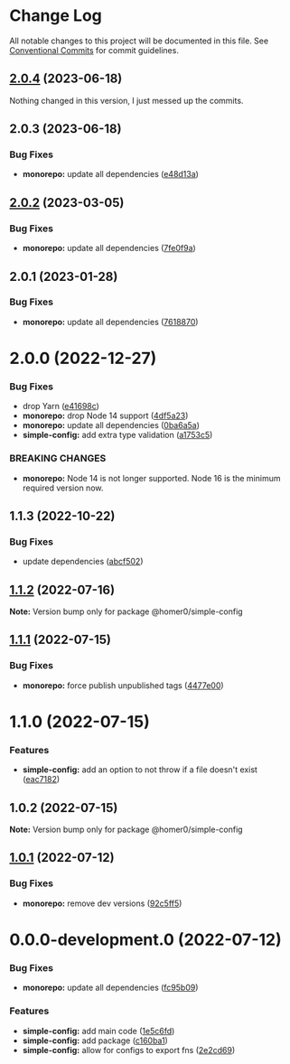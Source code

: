 # Change Log

All notable changes to this project will be documented in this file.
See [Conventional Commits](https://conventionalcommits.org) for commit guidelines.

## [2.0.4](https://github.com/homer0/packages/compare/@homer0/simple-config@2.0.2...@homer0/simple-config@2.0.4) (2023-06-18)

Nothing changed in this version, I just messed up the commits.

## 2.0.3 (2023-06-18)

### Bug Fixes

- **monorepo:** update all dependencies ([e48d13a](https://github.com/homer0/packages/commit/e48d13a474ce710f73128a49ca6ad4ac2da23ef0))

## [2.0.2](https://github.com/homer0/packages/compare/@homer0/simple-config@2.0.1...@homer0/simple-config@2.0.2) (2023-03-05)

### Bug Fixes

- **monorepo:** update all dependencies ([7fe0f9a](https://github.com/homer0/packages/commit/7fe0f9a39ec89e9b3fa9530e9332828916f3a108))

## 2.0.1 (2023-01-28)

### Bug Fixes

- **monorepo:** update all dependencies ([7618870](https://github.com/homer0/packages/commit/7618870e6ec4d6f281a79b15f139124875c760b2))

# 2.0.0 (2022-12-27)

### Bug Fixes

- drop Yarn ([e41698c](https://github.com/homer0/packages/commit/e41698c310996d1ca520bd6a9a2220017e1a3d49))
- **monorepo:** drop Node 14 support ([4df5a23](https://github.com/homer0/packages/commit/4df5a23c1c3e5d1632679f4902c0c73113252bc0))
- **monorepo:** update all dependencies ([0ba6a5a](https://github.com/homer0/packages/commit/0ba6a5a68413ab557cce5a5afbd6314e42d86671))
- **simple-config:** add extra type validation ([a1753c5](https://github.com/homer0/packages/commit/a1753c50d0d8c1150fe2fec1332d06d2701d6a65))

### BREAKING CHANGES

- **monorepo:** Node 14 is not longer supported. Node 16 is the minimum required version now.

## 1.1.3 (2022-10-22)

### Bug Fixes

- update dependencies ([abcf502](https://github.com/homer0/packages/commit/abcf5027fce4cb7d37d9e4cf9aafc1846c7bceb0))

## [1.1.2](https://github.com/homer0/packages/compare/@homer0/simple-config@1.1.1...@homer0/simple-config@1.1.2) (2022-07-16)

**Note:** Version bump only for package @homer0/simple-config

## [1.1.1](https://github.com/homer0/packages/compare/@homer0/simple-config@1.1.0...@homer0/simple-config@1.1.1) (2022-07-15)

### Bug Fixes

- **monorepo:** force publish unpublished tags ([4477e00](https://github.com/homer0/packages/commit/4477e0088e178915a61baac6fa276b16c9921764))

# 1.1.0 (2022-07-15)

### Features

- **simple-config:** add an option to not throw if a file doesn't exist ([eac7182](https://github.com/homer0/packages/commit/eac7182b59aea0f3c8a58f62c438b6ff41ab82d0))

## 1.0.2 (2022-07-15)

**Note:** Version bump only for package @homer0/simple-config

## [1.0.1](https://github.com/homer0/packages/compare/@homer0/simple-config@0.0.0-development.0...@homer0/simple-config@1.0.1) (2022-07-12)

### Bug Fixes

- **monorepo:** remove dev versions ([92c5ff5](https://github.com/homer0/packages/commit/92c5ff5cc9c579879f371c08edbc111b7e1d4319))

# 0.0.0-development.0 (2022-07-12)

### Bug Fixes

- **monorepo:** update all dependencies ([fc95b09](https://github.com/homer0/packages/commit/fc95b096bc4c2976ba5cd9c7354890137b66a3bd))

### Features

- **simple-config:** add main code ([1e5c6fd](https://github.com/homer0/packages/commit/1e5c6fdd319db694607f48ba91ff6ef8bb37c520))
- **simple-config:** add package ([c160ba1](https://github.com/homer0/packages/commit/c160ba1416c1b260ac136d999eff931da83dc5e3))
- **simple-config:** allow for configs to export fns ([2e2cd69](https://github.com/homer0/packages/commit/2e2cd69ad3504d1e2ac50437abcfa2c76d83361a))
